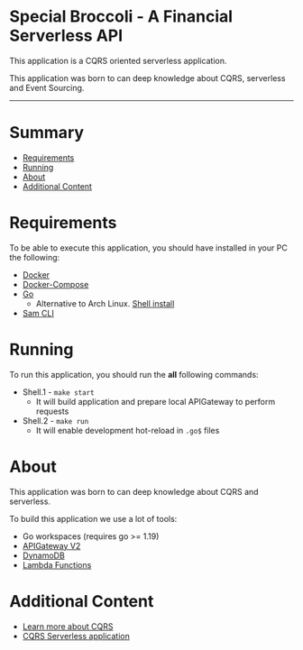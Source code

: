 # Special Broccoli - A Financial Serverless API

This application is a CQRS oriented serverless application.

This application was born to can deep knowledge about CQRS, serverless and Event Sourcing.

---

# Summary

- [Requirements](#requirements)
- [Running](#running)
- [About](#about)
- [Additional Content](#additional-content)

# Requirements

To be able to execute this application, you should have installed in your PC the following:

- [Docker](https://docs.docker.com/engine/install/ubuntu/)
- [Docker-Compose](https://docs.docker.com/compose/install/other/)
- [Go](https://go.dev/doc/install)
	- Alternative to Arch Linux. [Shell install](https://gist.github.com/jeanmolossi/8f2a643540aee671becf828d983952fd)
- [Sam CLI](https://docs.aws.amazon.com/serverless-application-model/latest/developerguide/install-sam-cli.html)

# Running

To run this application, you should run the **all** following commands:

- Shell.1 - `make start`
	- It will build application and prepare local APIGateway to perform requests
- Shell.2 - `make run`
	- It will enable development hot-reload in `.go$` files

# About

This application was born to can deep knowledge about CQRS and serverless.

To build this application we use a lot of tools:

- Go workspaces (requires go >= 1.19)
- [APIGateway V2](https://docs.aws.amazon.com/apigateway/?icmpid=docs_homepage_networking)
- [DynamoDB](https://docs.aws.amazon.com/dynamodb/?icmpid=docs_homepage_featuredsvcs)
- [Lambda Functions](https://docs.aws.amazon.com/lambda/?icmpid=docs_homepage_featuredsvcs)

# Additional Content

- [Learn more about CQRS](https://martinfowler.com/bliki/CQRS.html)
- [CQRS Serverless application](https://aws.amazon.com/pt/blogs/database/build-a-cqrs-event-store-with-amazon-dynamodb/)
